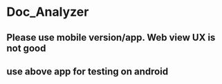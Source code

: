 # Doc_Analyzer
## Please use mobile version/app. Web view UX is not good
## use above app for testing on android

